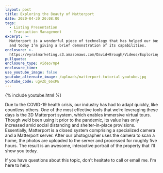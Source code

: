 ```yaml
---
layout: post
title: Exploring the Beauty of Matterport
date: 2020-04-30 20:08:00
tags:
  - Listing Presentation
  - Transaction Management
excerpt: >-
  Matterport is a wonderful piece of technology that has helped our business,
  and today I’m giving a brief demonstration of its capabilities.
enclosure: >-
  https://vyralmarketing.s3.amazonaws.com/David+Brough/Videos/Exploring+the+Beauty+of+Matterport.mp4
pullquote:
enclosure_type: video/mp4
enclosure_time:
use_youtube_image: false
youtube_alternate_image: /uploads/matterport-tutorial-youtube.jpg
youtube_code: ugvZb_66xPE
---
```


{% include youtube.html %}

Due to the COVID-19 health crisis, our industry has had to adapt quickly, like countless others. One of the most effective tools that we’re leveraging these days is the 3D Matterport system, which enables immersive virtual tours. Though we’d been using it prior to the pandemic, its value has only increased amid social distancing and shelter-in-place provisions. Essentially, Matterport is a closed system comprising a specialized camera and a Matterport server. After our photographer uses the camera to scan a home, the photos are uploaded to the server and processed for roughly five hours. The result is an awesome, interactive portrait of the property that I’ll show you today.&nbsp;

If you have questions about this topic, don't hesitate to call or email me. I'm here to help.